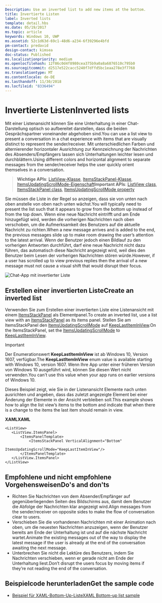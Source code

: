 ```yaml
---
Description: Use an inverted list to add new items at the bottom.
title: Invertierte Listen
label: Inverted lists
template: detail.hbs
ms.date: 05/19/2017
ms.topic: article
keywords: Windows 10, UWP
ms.assetid: 52c1d63d-69c1-48d6-a234-6f39296e4bfd
pm-contact: predavid
design-contact: kimsea
doc-status: Published
ms.localizationpriority: medium
ms.openlocfilehash: 12f86c0d4f8980cea375b9a0a8a6876510c795b0
ms.sourcegitcommit: d2517e522cacc5240f7dffd5bc1eaa278e3f7768
ms.translationtype: MT
ms.contentlocale: de-DE
ms.lasthandoff: 11/30/2018
ms.locfileid: "8336494"
---
```

# <a name="inverted-lists"></a><span data-ttu-id="dc203-103">Invertierte Listen</span><span class="sxs-lookup"><span data-stu-id="dc203-103">Inverted lists</span></span>

 

<span data-ttu-id="dc203-104">Mit einer Listenansicht können Sie eine Unterhaltung in einer Chat-Darstellung optisch so aufbereitet darstellen, dass die beiden Gesprächspartner voneinander abgehoben sind.</span><span class="sxs-lookup"><span data-stu-id="dc203-104">You can use a list view to present a conversation in a chat experience with items that are visually distinct to represent the sender/receiver.</span></span>  <span data-ttu-id="dc203-105">Mit unterschiedlichen Farben und alternierender horizontaler Ausrichtung zur Kennzeichnung der Nachrichten des Absenders/Empfängers lassen sich Unterhaltungen leichter lesen und durchblättern.</span><span class="sxs-lookup"><span data-stu-id="dc203-105">Using different colors and horizontal alignment to separate messages from the sender/receiver helps the user quickly orient themselves in a conversation.</span></span>

> <span data-ttu-id="dc203-106">**Wichtige APIs**:  [ListView-Klasse](https://msdn.microsoft.com/library/windows/apps/windows.ui.xaml.controls.listview.aspx), [ItemsStackPanel-Klasse](https://msdn.microsoft.com/library/windows/apps/windows.ui.xaml.controls.itemsstackpanel.aspx), [ItemsUpdatingScrollMode-Eigenschaft](https://msdn.microsoft.com/library/windows/apps/windows.ui.xaml.controls.itemsstackpanel.itemsupdatingscrollmode.aspx)</span><span class="sxs-lookup"><span data-stu-id="dc203-106">**Important APIs**:  [ListView class](https://msdn.microsoft.com/library/windows/apps/windows.ui.xaml.controls.listview.aspx), [ItemsStackPanel class](https://msdn.microsoft.com/library/windows/apps/windows.ui.xaml.controls.itemsstackpanel.aspx), [ItemsUpdatingScrollMode property](https://msdn.microsoft.com/library/windows/apps/windows.ui.xaml.controls.itemsstackpanel.itemsupdatingscrollmode.aspx)</span></span>
 
<span data-ttu-id="dc203-107">Sie müssen die Liste in der Regel so anzeigen, dass sie von unten nach oben anstelle von oben nach unten wächst.</span><span class="sxs-lookup"><span data-stu-id="dc203-107">You will typically need to present the list such that it appears to grow from the bottom up instead of from the top down.</span></span>  <span data-ttu-id="dc203-108">Wenn eine neue Nachricht eintrifft und am Ende hinzugefügt wird, werden die vorherigen Nachrichten nach oben verschoben, um die Aufmerksamkeit des Benutzers auf die aktuelle Nachricht zu richten.</span><span class="sxs-lookup"><span data-stu-id="dc203-108">When a new message arrives and is added to the end, the previous messages slide up to make room drawing the user’s attention to the latest arrival.</span></span>  <span data-ttu-id="dc203-109">Wenn der Benutzer jedoch einen Bildlauf zu den vorherigen Antworten durchführt, darf eine neue Nachricht nicht dazu führen, das automatisch diese Nachricht angezeigt wird, weil dies den Benutzer beim Lesen der vorherigen Nachrichten stören würde.</span><span class="sxs-lookup"><span data-stu-id="dc203-109">However, if a user has scrolled up to view previous replies then the arrival of a new message must not cause a visual shift that would disrupt their focus.</span></span>

![Chat-App mit invertierter Liste](images/listview-inverted.png)

## <a name="create-an-inverted-list"></a><span data-ttu-id="dc203-111">Erstellen einer invertierten Liste</span><span class="sxs-lookup"><span data-stu-id="dc203-111">Create an inverted list</span></span>

<span data-ttu-id="dc203-112">Verwenden Sie zum Erstellen einer invertierten Liste eine Listenansicht mit einem [ItemsStackPanel](https://msdn.microsoft.com/library/windows/apps/windows.ui.xaml.controls.itemsstackpanel.aspx) als Elementpanel.</span><span class="sxs-lookup"><span data-stu-id="dc203-112">To create an inverted list, use a list view with an [ItemsStackPanel](https://msdn.microsoft.com/library/windows/apps/windows.ui.xaml.controls.itemsstackpanel.aspx) as its items panel.</span></span> <span data-ttu-id="dc203-113">Stellen Sie am ItemsStackPanel den [ItemsUpdatingScrollMode](https://msdn.microsoft.com/library/windows/apps/windows.ui.xaml.controls.itemsstackpanel.itemsupdatingscrollmode.aspx) auf [KeepLastItemInView](https://msdn.microsoft.com/library/windows/apps/windows.ui.xaml.controls.itemsupdatingscrollmode.aspx).</span><span class="sxs-lookup"><span data-stu-id="dc203-113">On the ItemsStackPanel, set the [ItemsUpdatingScrollMode](https://msdn.microsoft.com/library/windows/apps/windows.ui.xaml.controls.itemsstackpanel.itemsupdatingscrollmode.aspx) to [KeepLastItemInView](https://msdn.microsoft.com/library/windows/apps/windows.ui.xaml.controls.itemsupdatingscrollmode.aspx).</span></span>

> [!IMPORTANT]
> <span data-ttu-id="dc203-114">Der Enumerationswert **KeepLastItemInView** ist ab Windows 10, Version 1607, verfügbar.</span><span class="sxs-lookup"><span data-stu-id="dc203-114">The **KeepLastItemInView** enum value is available starting with Windows 10, version 1607.</span></span> <span data-ttu-id="dc203-115">Wenn Ihre App unter einer früheren Version von Windows 10 ausgeführt wird, können Sie diesen Wert nicht verwenden.</span><span class="sxs-lookup"><span data-stu-id="dc203-115">You can't use this value when your app runs on earlier versions of Windows 10.</span></span>

<span data-ttu-id="dc203-116">Dieses Beispiel zeigt, wie Sie in der Listenansicht Elemente nach unten ausrichten und angeben, dass das zuletzt angezeigte Element bei einer Änderung der Elemente in der Ansicht verbleiben soll.</span><span class="sxs-lookup"><span data-stu-id="dc203-116">This example shows how to align the list view’s items to the bottom and indicate that when there is a change to the items the last item should remain in view.</span></span>
 
 **<span data-ttu-id="dc203-117">XAML</span><span class="sxs-lookup"><span data-stu-id="dc203-117">XAML</span></span>**
 ```xaml
<ListView>
    <ListView.ItemsPanel>
        <ItemsPanelTemplate>
            <ItemsStackPanel VerticalAlignment="Bottom"
                             ItemsUpdatingScrollMode="KeepLastItemInView"/>
        </ItemsPanelTemplate>
    </ListView.ItemsPanel>
</ListView>
```

## <a name="dos-and-donts"></a><span data-ttu-id="dc203-118">Empfohlene und nicht empfohlene Vorgehensweisen</span><span class="sxs-lookup"><span data-stu-id="dc203-118">Do's and don'ts</span></span>

- <span data-ttu-id="dc203-119">Richten Sie Nachrichten von dem Absender/Empfänger auf gegenüberliegenden Seiten des Bildschirms aus, damit dem Benutzer die Abfolge der Nachrichten klar angezeigt wird.</span><span class="sxs-lookup"><span data-stu-id="dc203-119">Align messages from the sender/receiver on opposite sides to make the flow of conversation clear to users.</span></span>
- <span data-ttu-id="dc203-120">Verschieben Sie die vorhandenen Nachrichten mit einer Animation nach oben, um die neuesten Nachrichten anzuzeigen, wenn der Benutzer bereits am Ende der Unterhaltung ist und auf die nächste Nachricht wartet.</span><span class="sxs-lookup"><span data-stu-id="dc203-120">Animate the existing messages out of the way to display the latest message if the user is already at the end of the conversation awaiting the next message.</span></span>
- <span data-ttu-id="dc203-121">Unterbrechen Sie nicht die Lektüre des Benutzers, indem Sie Nachrichten verschieben, wenn er gerade nicht am Ende der Unterhaltung liest.</span><span class="sxs-lookup"><span data-stu-id="dc203-121">Don’t disrupt the users focus by moving items if they’re not reading the end of the conversation.</span></span>

## <a name="get-the-sample-code"></a><span data-ttu-id="dc203-122">Beispielcode herunterladen</span><span class="sxs-lookup"><span data-stu-id="dc203-122">Get the sample code</span></span>

- [<span data-ttu-id="dc203-123">Beispiel für XAML-Bottom-Up-Liste</span><span class="sxs-lookup"><span data-stu-id="dc203-123">XAML Bottom-up list sample</span></span>](https://github.com/Microsoft/Windows-universal-samples/tree/master/Samples/XamlBottomUpList)